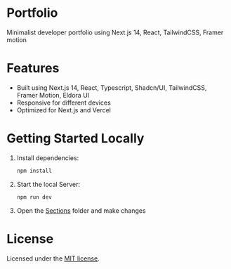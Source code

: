 # Portfolio 

Minimalist developer portfolio using Next.js 14, React, TailwindCSS, Framer motion

# Features

- Built using Next.js 14, React, Typescript, Shadcn/UI, TailwindCSS, Framer Motion, Eldora UI
- Responsive for different devices
- Optimized for Next.js and Vercel

# Getting Started Locally

1. Install dependencies:

   ```bash
   npm install
   ```

2. Start the local Server:

   ```bash
   npm run dev
   ```

3. Open the [Sections](https://github.com/tsarvs/portfolio-nextjs/tree/main/app/sections) folder and make changes

# License

Licensed under the [MIT license](https://github.com/tsarvs/portfolio-nextjs/blob/main/LICENSE.md).
